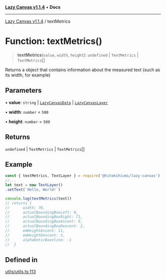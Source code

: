 [**Lazy Canvas v1.1.4**](../README.md) • **Docs**

***

[Lazy Canvas v1.1.4](../globals.md) / textMetrics

# Function: textMetrics()

> **textMetrics**(`value`, `width`, `height`): `undefined` \| `TextMetrics` \| `TextMetrics`[]

Returns a object that contains information about the measured text (such as its width, for example)

## Parameters

• **value**: `string` \| [`LazyCanvasData`](../interfaces/LazyCanvasData.md) \| [`LazyCanvasLayer`](../interfaces/LazyCanvasLayer.md)

• **width**: `number` = `500`

• **height**: `number` = `500`

## Returns

`undefined` \| `TextMetrics` \| `TextMetrics`[]

## Example

```ts
const { textMetrics, TextLayer } = require('@hitomihiumi/lazy-canvas')
//...
let text = new TextLayer()
.setText(`Hello, World!`)

console.log(textMetrics(text))
// returns {
//      width: 70,
//      actualBoundingBoxLeft: 0,
//      actualBoundingBoxRight: 71,
//      actualBoundingBoxAscent: 9,
//      actualBoundingBoxDescent: 2,
//      emHeightAscent: 11,
//      emHeightDescent: 3,
//      alphabeticBaseline: -1
//  }
```

## Defined in

[utils/utils.ts:113](https://github.com/Asayukiii/lazy-canvas-ts/blob/eede1ecae82026bf7ec8c2e6dc894fb1a062462a/src/utils/utils.ts#L113)
